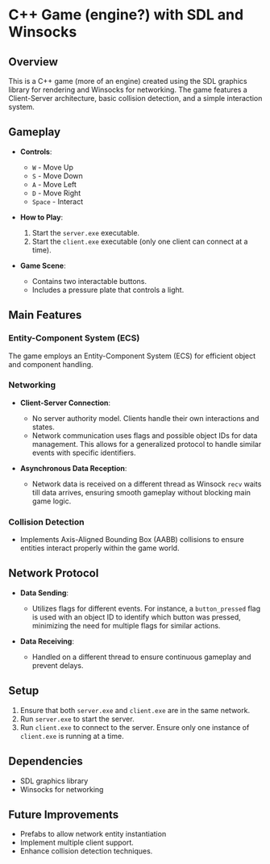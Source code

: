 # C++ Game (engine?) with SDL and Winsocks

## Overview
This is a C++ game (more of an engine) created using the SDL graphics library for rendering and Winsocks for networking. The game features a Client-Server architecture, basic collision detection, and a simple interaction system.

## Gameplay
- **Controls**:
  - `W` - Move Up
  - `S` - Move Down
  - `A` - Move Left
  - `D` - Move Right
  - `Space` - Interact

- **How to Play**:
  1. Start the `server.exe` executable.
  2. Start the `client.exe` executable (only one client can connect at a time).

- **Game Scene**:
  - Contains two interactable buttons.
  - Includes a pressure plate that controls a light.

## Main Features

### Entity-Component System (ECS)
The game employs an Entity-Component System (ECS) for efficient object and component handling.

### Networking
- **Client-Server Connection**:
  - No server authority model. Clients handle their own interactions and states.
  - Network communication uses flags and possible object IDs for data management. This allows for a generalized protocol to handle similar events with specific identifiers.

- **Asynchronous Data Reception**:
  - Network data is received on a different thread as Winsock `recv` waits till data arrives, ensuring smooth gameplay without blocking main game logic.

### Collision Detection
- Implements Axis-Aligned Bounding Box (AABB) collisions to ensure entities interact properly within the game world.

## Network Protocol
- **Data Sending**:
  - Utilizes flags for different events. For instance, a `button_pressed` flag is used with an object ID to identify which button was pressed, minimizing the need for multiple flags for similar actions.

- **Data Receiving**:
  - Handled on a different thread to ensure continuous gameplay and prevent delays.

## Setup
1. Ensure that both `server.exe` and `client.exe` are in the same network.
2. Run `server.exe` to start the server.
3. Run `client.exe` to connect to the server. Ensure only one instance of `client.exe` is running at a time.

## Dependencies
- SDL graphics library
- Winsocks for networking

## Future Improvements
- Prefabs to allow network entity instantiation
- Implement multiple client support.
- Enhance collision detection techniques.
